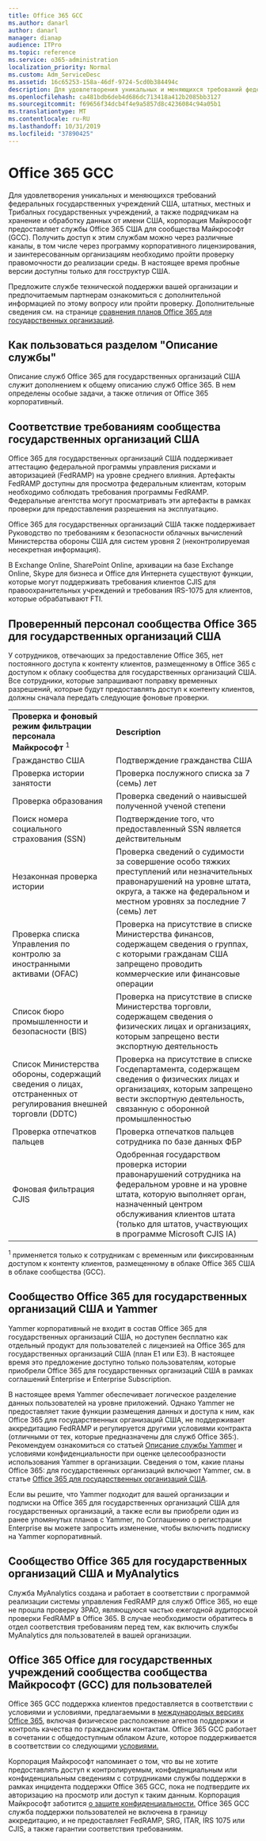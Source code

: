 ```yaml
---
title: Office 365 GCC
ms.author: danarl
author: danarl
manager: dianap
audience: ITPro
ms.topic: reference
ms.service: o365-administration
localization_priority: Normal
ms.custom: Adm_ServiceDesc
ms.assetid: 16c65253-158a-46df-9724-5cd0b384494c
description: Для удовлетворения уникальных и меняющихся требований федеральных государственных учреждений США, штатных, местных и Трибалных государственных учреждений, а также подрядчикам на хранение и обработку данных от имени США, корпорация Майкрософт предоставляет службы Office 365 США для сообщества Майкрософт (GCC). Получить доступ к этим службам можно через различные каналы, в том числе через программу корпоративного лицензирования, и заинтересованным организациям необходимо пройти проверку правомочности до реализации среды. В настоящее время пробные версии доступны только для госструктур США.
ms.openlocfilehash: ca481bdb6deb4d686dc713418a412b2085bb3127
ms.sourcegitcommit: f69656f34dcb4f4e9a5857d8c4236084c94a05b1
ms.translationtype: MT
ms.contentlocale: ru-RU
ms.lasthandoff: 10/31/2019
ms.locfileid: "37890425"
---
```

# <a name="office-365-gcc"></a>Office 365 GCC

Для удовлетворения уникальных и меняющихся требований федеральных государственных учреждений США, штатных, местных и Трибалных государственных учреждений, а также подрядчикам на хранение и обработку данных от имени США, корпорация Майкрософт предоставляет службы Office 365 США для сообщества Майкрософт (GCC). Получить доступ к этим службам можно через различные каналы, в том числе через программу корпоративного лицензирования, и заинтересованным организациям необходимо пройти проверку правомочности до реализации среды. В настоящее время пробные версии доступны только для госструктур США. 
  
Предложите службе технической поддержки вашей организации и предпочитаемым партнерам ознакомиться с дополнительной информацией по этому вопросу или пройти проверку. Дополнительные сведения см. на странице [сравнения планов Office 365 для государственных организаций](https://products.office.com/government/compare-office-365-government-plans). 
  
## <a name="how-to-use-this-service-description-section"></a>Как пользоваться разделом "Описание службы"

Описание служб Office 365 для государственных организаций США служит дополнением к общему описанию служб Office 365. В нем определены особые задачи, а также отличия от Office 365 корпоративный.
  
## <a name="us-government-community-compliance"></a>Соответствие требованиям сообщества государственных организаций США

Office 365 для государственных организаций США поддерживает аттестацию федеральной программы управления рисками и авторизацией (FedRAMP) на уровне среднего влияния. Артефакты FedRAMP доступны для просмотра федеральным клиентам, которым необходимо соблюдать требования программы FedRAMP. Федеральные агентства могут просматривать эти артефакты в рамках проверки для предоставления разрешения на эксплуатацию.
  
Office 365 для государственных организаций США также поддерживает Руководство по требованиям к безопасности облачных вычислений Министерства обороны США для систем уровня 2 (неконтролируемая несекретная информация). 
  
В Exchange Online, SharePoint Online, архивации на базе Exchange Online, Skype для бизнеса и Office для Интернета существуют функции, которые могут поддерживать требования клиентов CJIS для правоохранительных учреждений и требования IRS-1075 для клиентов, которые обрабатывают FTI.
  
## <a name="office-365-us-government-community-screened-personnel"></a>Проверенный персонал сообщества Office 365 для государственных организаций США

У сотрудников, отвечающих за предоставление Office 365, нет постоянного доступа к контенту клиентов, размещенному в Office 365 с доступом к облаку сообщества для государственных организаций США. Все сотрудники, которые запрашивают поправку временных разрешений, которые будут предоставлять доступ к контенту клиентов, должны сначала передать следующие фоновые проверки. 
  
|||
|:-----|:-----|
|**Проверка и фоновый режим фильтрации персонала Майкрософт** <sup>1</sup> <br/> |**Description** <br/> |
|Гражданство США  <br/> |Подтверждение гражданства США  <br/> |
|Проверка истории занятости  <br/> |Проверка послужного списка за 7 (семь) лет  <br/> |
|Проверка образования  <br/> |Проверка сведений о наивысшей полученной ученой степени  <br/> |
|Поиск номера социального страхования (SSN)  <br/> |Подтверждение того, что предоставленный SSN является действительным  <br/> |
|Незаконная проверка истории  <br/> |Проверка сведений о судимости за совершение особо тяжких преступлений или незначительных правонарушений на уровне штата, округа, а также на федеральном и местном уровнях за последние 7 (семь) лет  <br/> |
|Проверка списка Управления по контролю за иностранными активами (OFAC)  <br/> |Проверка на присутствие в списке Министерства финансов, содержащем сведения о группах, с которыми гражданам США запрещено проводить коммерческие или финансовые операции  <br/> |
|Список бюро промышленности и безопасности (BIS)  <br/> |Проверка на присутствие в списке Министерства торговли, содержащем сведения о физических лицах и организациях, которым запрещено вести экспортную деятельность  <br/> |
|Список Министерства обороны, содержащий сведения о лицах, отстраненных от регулирования внешней торговли (DDTC)  <br/> |Проверка на присутствие в списке Госдепартамента, содержащем сведения о физических лицах и организациях, которым запрещено вести экспортную деятельность, связанную с оборонной промышленностью  <br/> |
|Проверка отпечатков пальцев  <br/> |Проверка отпечатков пальцев сотрудника по базе данных ФБР  <br/> |
|Фоновая фильтрация CJIS  <br/> |Одобренная государством проверка истории правонарушений сотрудника на федеральном уровне и на уровне штата, которую выполняет орган, назначенный центром обслуживания клиентов штата (только для штатов, участвующих в программе Microsoft CJIS IA)  <br/> |

<sup>1</sup> применяется только к сотрудникам с временным или фиксированным доступом к контенту клиентов, размещенному в облаке Office 365 США в облаке сообщества (GCC).
  
## <a name="office-365-us-government-community-and-yammer"></a>Сообщество Office 365 для государственных организаций США и Yammer

Yammer корпоративный не входит в состав Office 365 для государственных организаций США, но доступен бесплатно как отдельный продукт для пользователей с лицензией на Office 365 для государственных организаций США (план E1 или E3). В настоящее время это предложение доступно только пользователям, которые приобрели Office 365 для государственных организаций США в рамках соглашений Enterprise и Enterprise Subscription. 
  
В настоящее время Yammer обеспечивает логическое разделение данных пользователей на уровне приложений. Однако Yammer не предоставляет такие функции размещения данных и доступа к ним, как Office 365 для государственных организаций США, не поддерживает аккредитацию FedRAMP и регулируется другими условиями контракта (отличными от тех, которые предназначены для служб Office 365:). Рекомендуем ознакомиться со статьей [Описание службы Yammer](../../yammer-service-description/yammer-service-description.md) и условиями конфиденциальности при оценке целесообразности использования Yammer в организации. Сведения о том, какие планы Office 365: для государственных организаций включают Yammer, см. в статье [Office 365 для государственных организаций США](office-365-us-government.md).
  
Если вы решите, что Yammer подходит для вашей организации и подписки на Office 365 для государственных организаций США для государственных организаций, а также если вы приобрели один из ранее упомянутых планов с Yammer, по Соглашению о регистрации Enterprise вы можете запросить изменение, чтобы включить подписку на Yammer корпоративный.
  
## <a name="office-365-us-government-community-and-myanalytics"></a>Сообщество Office 365 для государственных организаций США и MyAnalytics

Служба MyAnalytics создана и работает в соответствии с программой реализации системы управления FedRAMP для служб Office 365, но еще не прошла проверку 3PAO, являющуюся частью ежегодной аудиторской проверки FedRAMP в Office 365. В случае необходимости обратитесь в отдел соответствия требованиям перед тем, как включить службы MyAnalytics для пользователей в вашей организации.
  
## <a name="office-365-us-government-community-cloud-gcc-customer-support"></a>Office 365 Office для государственных учреждений сообщества сообщества Майкрософт (GCC) для пользователей

Office 365 GCC поддержка клиентов предоставляется в соответствии с условиями и условиями, предлагаемыми в [международных версиях Office 365](https://docs.microsoft.com/office365/servicedescriptions/office-365-platform-service-description/support), включая физическое расположение агентов поддержки и контроль качества по гражданским контактам. Office 365 GCC работает в сочетании с общедоступным облаком Azure, которое поддерживается в соответствии со следующими [условиями.](https://azure.microsoft.com/support/plans/)

Корпорация Майкрософт напоминает о том, что вы не хотите предоставлять доступ к контролируемым, конфиденциальным или конфиденциальным сведениям с сотрудниками службы поддержки в рамках инцидента поддержки Office 365 GCC, пока не подтвердите их авторизацию на просмотр или доступ к таким данным. Корпорация Майкрософт заботится [о защите конфиденциальности.](https://privacy.microsoft.com/en-US/privacystatement ) Office 365 GCC служба поддержки пользователей не включена в границу аккредитацию, и не предоставляет FedRAMP, SRG, ITAR, IRS 1075 или CJIS, а также гарантии соответствия требованиям.
